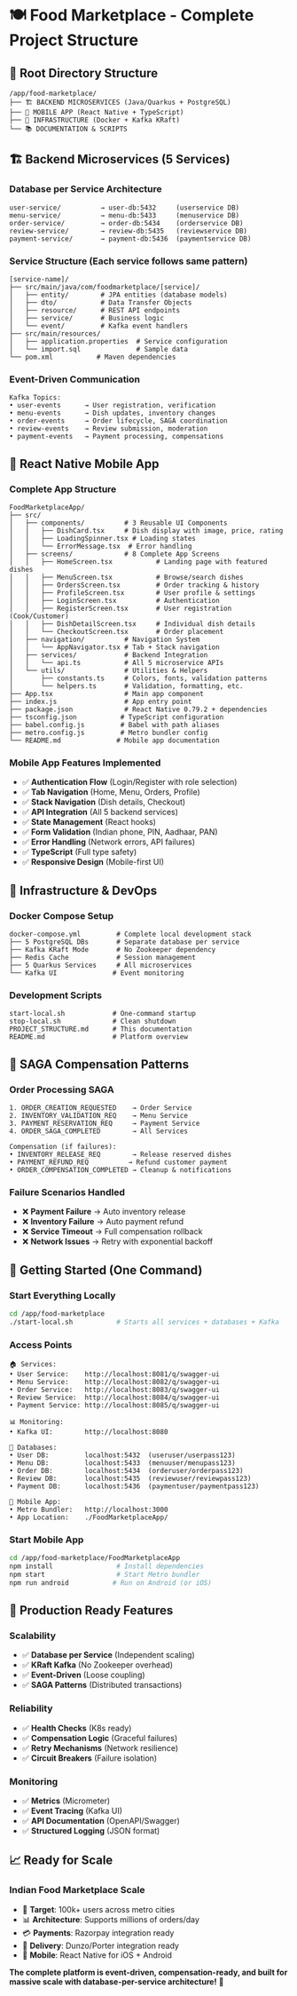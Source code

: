 # 🍽️ Food Marketplace - Complete Project Structure

## 📁 **Root Directory Structure**
```
/app/food-marketplace/
├── 🏗️ BACKEND MICROSERVICES (Java/Quarkus + PostgreSQL)
├── 📱 MOBILE APP (React Native + TypeScript)
├── 🐳 INFRASTRUCTURE (Docker + Kafka KRaft)
└── 📚 DOCUMENTATION & SCRIPTS
```

## 🏗️ **Backend Microservices (5 Services)**

### **Database per Service Architecture**
```
user-service/          → user-db:5432     (userservice DB)
menu-service/          → menu-db:5433     (menuservice DB)  
order-service/         → order-db:5434    (orderservice DB)
review-service/        → review-db:5435   (reviewservice DB)
payment-service/       → payment-db:5436  (paymentservice DB)
```

### **Service Structure (Each service follows same pattern)**
```
[service-name]/
├── src/main/java/com/foodmarketplace/[service]/
│   ├── entity/        # JPA entities (database models)
│   ├── dto/           # Data Transfer Objects
│   ├── resource/      # REST API endpoints
│   ├── service/       # Business logic
│   └── event/         # Kafka event handlers
├── src/main/resources/
│   ├── application.properties  # Service configuration
│   └── import.sql              # Sample data
└── pom.xml           # Maven dependencies
```

### **Event-Driven Communication**
```
Kafka Topics:
• user-events      → User registration, verification
• menu-events      → Dish updates, inventory changes
• order-events     → Order lifecycle, SAGA coordination
• review-events    → Review submission, moderation
• payment-events   → Payment processing, compensations
```

## 📱 **React Native Mobile App**

### **Complete App Structure**
```
FoodMarketplaceApp/
├── src/
│   ├── components/          # 3 Reusable UI Components
│   │   ├── DishCard.tsx     # Dish display with image, price, rating
│   │   ├── LoadingSpinner.tsx # Loading states
│   │   └── ErrorMessage.tsx  # Error handling
│   ├── screens/             # 8 Complete App Screens
│   │   ├── HomeScreen.tsx           # Landing page with featured dishes
│   │   ├── MenuScreen.tsx           # Browse/search dishes
│   │   ├── OrdersScreen.tsx         # Order tracking & history
│   │   ├── ProfileScreen.tsx        # User profile & settings
│   │   ├── LoginScreen.tsx          # Authentication
│   │   ├── RegisterScreen.tsx       # User registration (Cook/Customer)
│   │   ├── DishDetailScreen.tsx     # Individual dish details
│   │   └── CheckoutScreen.tsx       # Order placement
│   ├── navigation/          # Navigation System
│   │   └── AppNavigator.tsx # Tab + Stack navigation
│   ├── services/            # Backend Integration
│   │   └── api.ts           # All 5 microservice APIs
│   └── utils/               # Utilities & Helpers
│       ├── constants.ts     # Colors, fonts, validation patterns
│       └── helpers.ts       # Validation, formatting, etc.
├── App.tsx                  # Main app component
├── index.js                 # App entry point
├── package.json             # React Native 0.79.2 + dependencies
├── tsconfig.json           # TypeScript configuration
├── babel.config.js         # Babel with path aliases
├── metro.config.js         # Metro bundler config
└── README.md              # Mobile app documentation
```

### **Mobile App Features Implemented**
- ✅ **Authentication Flow** (Login/Register with role selection)
- ✅ **Tab Navigation** (Home, Menu, Orders, Profile)
- ✅ **Stack Navigation** (Dish details, Checkout)
- ✅ **API Integration** (All 5 backend services)
- ✅ **State Management** (React hooks)
- ✅ **Form Validation** (Indian phone, PIN, Aadhaar, PAN)
- ✅ **Error Handling** (Network errors, API failures)
- ✅ **TypeScript** (Full type safety)
- ✅ **Responsive Design** (Mobile-first UI)

## 🐳 **Infrastructure & DevOps**

### **Docker Compose Setup**
```
docker-compose.yml         # Complete local development stack
├── 5 PostgreSQL DBs       # Separate database per service
├── Kafka KRaft Mode       # No Zookeeper dependency
├── Redis Cache            # Session management
├── 5 Quarkus Services     # All microservices
└── Kafka UI              # Event monitoring
```

### **Development Scripts**
```
start-local.sh            # One-command startup
stop-local.sh             # Clean shutdown
PROJECT_STRUCTURE.md      # This documentation
README.md                 # Platform overview
```

## 🔄 **SAGA Compensation Patterns**

### **Order Processing SAGA**
```
1. ORDER_CREATION_REQUESTED    → Order Service
2. INVENTORY_VALIDATION_REQ    → Menu Service  
3. PAYMENT_RESERVATION_REQ     → Payment Service
4. ORDER_SAGA_COMPLETED        → All Services

Compensation (if failures):
• INVENTORY_RELEASE_REQ        → Release reserved dishes
• PAYMENT_REFUND_REQ          → Refund customer payment
• ORDER_COMPENSATION_COMPLETED → Cleanup & notifications
```

### **Failure Scenarios Handled**
- ❌ **Payment Failure** → Auto inventory release
- ❌ **Inventory Failure** → Auto payment refund  
- ❌ **Service Timeout** → Full compensation rollback
- ❌ **Network Issues** → Retry with exponential backoff

## 🚀 **Getting Started (One Command)**

### **Start Everything Locally**
```bash
cd /app/food-marketplace
./start-local.sh           # Starts all services + databases + Kafka
```

### **Access Points**
```
🏠 Services:
• User Service:    http://localhost:8081/q/swagger-ui
• Menu Service:    http://localhost:8082/q/swagger-ui  
• Order Service:   http://localhost:8083/q/swagger-ui
• Review Service:  http://localhost:8084/q/swagger-ui
• Payment Service: http://localhost:8085/q/swagger-ui

📊 Monitoring:
• Kafka UI:        http://localhost:8080

💾 Databases:
• User DB:         localhost:5432  (useruser/userpass123)
• Menu DB:         localhost:5433  (menuuser/menupass123)
• Order DB:        localhost:5434  (orderuser/orderpass123)
• Review DB:       localhost:5435  (reviewuser/reviewpass123)
• Payment DB:      localhost:5436  (paymentuser/paymentpass123)

📱 Mobile App:
• Metro Bundler:   http://localhost:3000
• App Location:    ./FoodMarketplaceApp/
```

### **Start Mobile App**
```bash
cd /app/food-marketplace/FoodMarketplaceApp
npm install                # Install dependencies
npm start                  # Start Metro bundler
npm run android           # Run on Android (or iOS)
```

## 🎯 **Production Ready Features**

### **Scalability**
- ✅ **Database per Service** (Independent scaling)
- ✅ **KRaft Kafka** (No Zookeeper overhead)
- ✅ **Event-Driven** (Loose coupling)
- ✅ **SAGA Patterns** (Distributed transactions)

### **Reliability**
- ✅ **Health Checks** (K8s ready)
- ✅ **Compensation Logic** (Graceful failures)
- ✅ **Retry Mechanisms** (Network resilience)  
- ✅ **Circuit Breakers** (Failure isolation)

### **Monitoring**
- ✅ **Metrics** (Micrometer)
- ✅ **Event Tracing** (Kafka UI)
- ✅ **API Documentation** (OpenAPI/Swagger)
- ✅ **Structured Logging** (JSON format)

## 📈 **Ready for Scale**

### **Indian Food Marketplace Scale**
- 🎯 **Target**: 100k+ users across metro cities
- 📊 **Architecture**: Supports millions of orders/day
- 💳 **Payments**: Razorpay integration ready
- 🚚 **Delivery**: Dunzo/Porter integration ready
- 📱 **Mobile**: React Native for iOS + Android

**The complete platform is event-driven, compensation-ready, and built for massive scale with database-per-service architecture!** 🚀